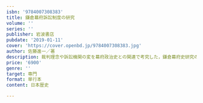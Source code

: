 ```yaml
---
isbn: '9784007308383'
title: 鎌倉幕府訴訟制度の研究
volume: ''
series: ''
publisher: 岩波書店
pubdate: '2019-01-11'
cover: 'https://cover.openbd.jp/9784007308383.jpg'
author: 佐藤進一／著
description: 裁判理念や訴訟機関の変を幕府政治史との関連で考究した，鎌倉幕府史研究の基礎的な文献となった論文集．
price: '6900'
genre: ''
target: 専門
format: 単行本
content: 日本歴史

---
```

